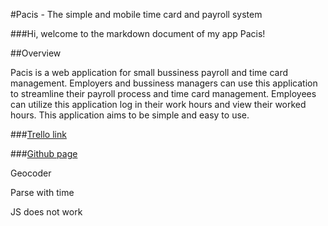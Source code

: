 #Pacis - The simple and mobile time card and payroll system

###Hi, welcome to the markdown document of my app Pacis!

##Overview

Pacis is a web application for small bussiness payroll and time card management. Employers and bussiness managers can use this application to streamline their payroll process and time card management. Employees can utilize this application log in their work hours and view their worked hours. This application aims to be simple and easy to use.


###[Trello link](https://trello.com/b/rp8rFFZV/wdi-project-2-crud-web-app-pacis)

###[Github page](https://github.com/keithtkto/pacis)


Geocoder

Parse with time

JS does not work 
